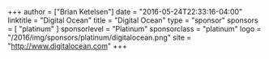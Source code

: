 +++
author = ["Brian Ketelsen"]
date = "2016-05-24T22:33:16-04:00"
linktitle = "Digital Ocean"
title = "Digital Ocean"
type = "sponsor"
sponsors = [ "platinum" ] 
sponsorlevel = "Platinum"
sponsorclass = "platinum"
logo = "/2016/img/sponsors/platinum/digitalocean.png"
site = "http://www.digitalocean.com"
+++

